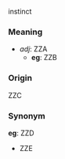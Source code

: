 instinct
### Meaning
+ _adj_: ZZA
    + __eg__: ZZB

### Origin

ZZC

### Synonym

__eg__: ZZD

+ ZZE


